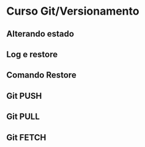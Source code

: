 # Curso Git/Versionamento

## Alterando estado

## Log e restore

## Comando Restore

## Git PUSH

## Git PULL

## Git FETCH
